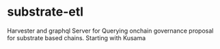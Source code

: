 # substrate-etl
Harvester and graphql Server for Querying onchain governance proposal for substrate based chains. Starting with Kusama
